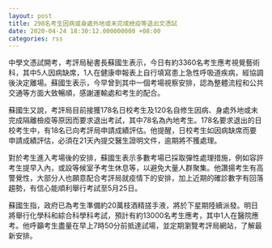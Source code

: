 ```yaml
---
layout: post
title: 298名考生因病或身處外地或未完成檢疫等退出文憑試
date: 2020-04-24 18:30:12.000000000 +08:00
categories: rss
---
```


中學文憑試開考，考評局秘書長蘇國生表示，今日有約3360名考生應考視覺藝術科，其中5人因病缺席，1人在健康申報表上自行填寫患上急性呼吸道疾病，經協調後決定離場。蘇國生表示，今早曾到其中一個考場視察安排，認為整體流程和公共交通等方面大致暢順，感謝運輸處和考生的配合。

蘇國生又說，考評局目前接獲178名日校考生及120名自修生因病、身處外地或未完成隔離檢疫等原因而要求退出考試，其中78名為內地考生。178名要求退出的日校考生中，有18名已向考評局申請成績評估。他提醒，日校考生如因病缺席而要申請成績評估，必須在21天內提交醫生證明文件，逾期將不獲處理。

對於考生進入考場後的安排，蘇國生表示多數考場已採取彈性處理措施，例如容許考生提早入內，或設等候室予考生休息等，以避免大量人群聚集。他讚揚考生有高警覺性，大部分人也願意配合考評局就疫情下的安排，加上近期的確診數字有回落趨勢，有信心能順利舉行考試至5月25日。

蘇國生指，政府已為考生準備約20萬枝酒精搓手液，將於下星期陸續派發。明日將舉行化學科和綜合科學科考試，預計有約13000名考生應考，其中1人在醫院應考。他呼籲考生盡量在早上7時50分前抵達試場，並定期瀏覽考評局網站，了解最新安排。

